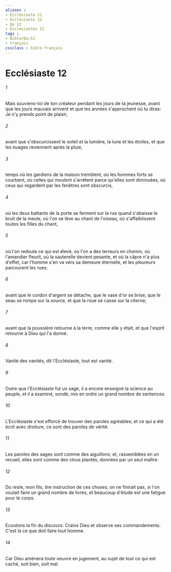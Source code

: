 ```yaml
---
aliases : 
- Ecclésiaste 12
- Ecclésiaste 12
- Qo 12
- Ecclesiastes 12
tags : 
- Bible/Qo/12
- français
cssclass : bible-français
---
```


# Ecclésiaste 12

###### 1
Mais souviens-toi de ton créateur pendant les jours de ta jeunesse, avant que les jours mauvais arrivent et que les années s'approchent où tu diras: Je n'y prends point de plaisir;
###### 2
avant que s'obscurcissent le soleil et la lumière, la lune et les étoiles, et que les nuages reviennent après la pluie,
###### 3
temps où les gardiens de la maison tremblent, où les hommes forts se courbent, où celles qui moulent s'arrêtent parce qu'elles sont diminuées, où ceux qui regardent par les fenêtres sont obscurcis,
###### 4
où les deux battants de la porte se ferment sur la rue quand s'abaisse le bruit de la meule, où l'on se lève au chant de l'oiseau, où s'affaiblissent toutes les filles du chant,
###### 5
où l'on redoute ce qui est élevé, où l'on a des terreurs en chemin, où l'amandier fleurit, où la sauterelle devient pesante, et où la câpre n'a plus d'effet, car l'homme s'en va vers sa demeure éternelle, et les pleureurs parcourent les rues;
###### 6
avant que le cordon d'argent se détache, que le vase d'or se brise, que le seau se rompe sur la source, et que la roue se casse sur la citerne;
###### 7
avant que la poussière retourne à la terre, comme elle y était, et que l'esprit retourne à Dieu qui l'a donné.
###### 8
Vanité des vanités, dit l'Ecclésiaste, tout est vanité.
###### 9
Outre que l'Ecclésiaste fut un sage, il a encore enseigné la science au peuple, et il a examiné, sondé, mis en ordre un grand nombre de sentences.
###### 10
L'Ecclésiaste s'est efforcé de trouver des paroles agréables; et ce qui a été écrit avec droiture, ce sont des paroles de vérité.
###### 11
Les paroles des sages sont comme des aiguillons; et, rassemblées en un recueil, elles sont comme des clous plantés, données par un seul maître.
###### 12
Du reste, mon fils, tire instruction de ces choses; on ne finirait pas, si l'on voulait faire un grand nombre de livres, et beaucoup d'étude est une fatigue pour le corps.
###### 13
Ecoutons la fin du discours: Crains Dieu et observe ses commandements. C'est là ce que doit faire tout homme.
###### 14
Car Dieu amènera toute oeuvre en jugement, au sujet de tout ce qui est caché, soit bien, soit mal.
